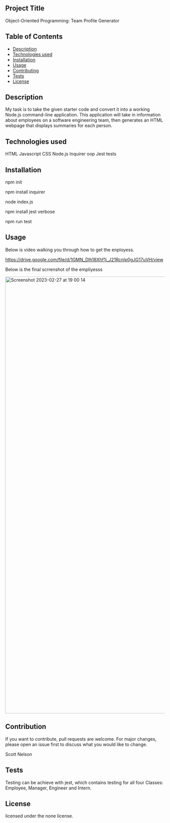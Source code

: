 
## Project Title
 Object-Oriented Programming: Team Profile Generator


 ## Table of Contents
- [Description](#description)
- [Technologies used](#technologies)
- [Installation](#installation)
- [Usage](#usage)
- [Contributing](#contributing)
- [Tests](#tests)
- [License](#license)


## Description

My task is to take the given starter code and convert it into a working Node.js command-line application. This application will take in information about employees on a software engineering team, then generates an HTML webpage that displays summaries for each person. 

## Technologies used

HTML
Javascript
CSS
Node.js
Inquirer
oop
Jest tests


## Installation

npm init

npm install inquirer

node index.js

npm install jest verbose

npm run test

## Usage

Below is video walking you through how to get the enployess.

https://drive.google.com/file/d/1GMN_Dlh18Xhf1j_J21Rcnlp0gJG17uVH/view

Below is the final scrrenshot of the empliyesss

<img width="1375" alt="Screenshot 2023-02-27 at 19 00 14" src="https://user-images.githubusercontent.com/117393835/221657800-52e3e421-a225-4990-a34f-31a840090340.png">

## Contribution

If you want to contribute, pull requests are welcome. For major changes, please open an issue first to discuss what you would like to change.

Scott Nelson

## Tests

Testing can be achieve with jest, which contains testing for all four Classes: Employee, Manager, Engineer and Intern.


## License

licensed under the none license.






## 